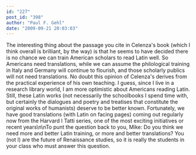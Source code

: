 ```yaml
---
id: "227"
post_id: "398"
author: "Paul F. Gehl"
date: "2009-09-21 20:03:03"
---
```

The interesting thing about the passage you cite in Celenza's book (which I think overall is brilliant, by the way) is that he seems to have decided there is no chance we can train American scholars to read Latin well. So Americans need translations, while we can assume the philological training in Italy and Germany will continue to flourish, and those scholarly publics will not need translations. No doubt this opinion of Celenza's derives from the practical experience of his own teaching. I guess, since I live in a research library world, I am more optimistic about Americans reading Latin. Still, these Latin works (not necessarily the schoolbooks I spend time with, but certainly the dialogues and poetry and treatises that constitute the original works of humanists) deserve to be better known. Fortunately, we have good translations (with Latin on facing pages) coming out regularly now from the Harvard I Tatti series, one of the most exciting initiatives or recent years\n\nTo punt the question back to you, Mike: Do you think we need more and better Latin training, or more and better translations? You (not I) are the future of Renaissance studies, so it is really the students in your class who must answer this question.
